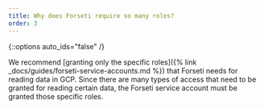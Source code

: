 ```yaml
---
title: Why does Forseti require so many roles?
order: 3
---
```

{::options auto_ids="false" /}

We recommend 
[granting only the specific roles]({% link _docs/guides/forseti-service-accounts.md %}) 
that Forseti needs for reading data in GCP. Since there are many types of 
access that need to be granted for reading certain data, the Forseti service 
account must be granted those specific roles.
